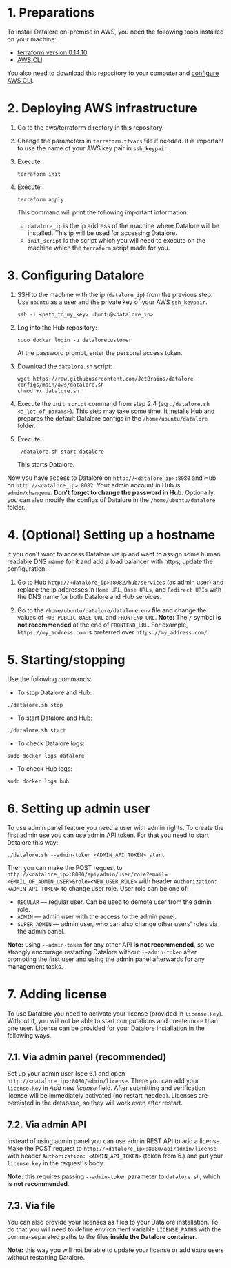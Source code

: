 # 1. Preparations

To install Datalore on-premise in AWS, you need the following tools installed on your machine:

* [terraform version 0.14.10](https://www.terraform.io)
* [AWS CLI](https://aws.amazon.com/cli/)

You also need to download this repository to your computer and [configure AWS CLI](https://docs.aws.amazon.com/cli/latest/userguide/cli-configure-quickstart.html).

# 2. Deploying AWS infrastructure

1. Go to the aws/terraform directory in this repository.
2. Change the parameters in `terraform.tfvars` file if needed. 
   It is important to use the name of your AWS key pair in `ssh_keypair`.

3. Execute:
    ```shell
    terraform init
    ```
4. Execute:
   ```shell
   terraform apply
   ```
   This command will print the following important information:
    * `datalore_ip` is the ip address of the machine where Datalore will be installed. This ip will be used for accessing Datalore.
    * `init_script` is the script which you will need to execute on the machine which the `terraform` script made for you.

# 3. Configuring Datalore

1. SSH to the machine with the ip (`datalore_ip`) from the previous step. Use `ubuntu` as a user and the private key of your AWS `ssh_keypair`.
   ```shell
   ssh -i <path_to_my_key> ubuntu@<datalore_ip>
   ```
2. Log into the Hub repository:
   ```shell
   sudo docker login -u datalorecustomer
   ```
   At the password prompt, enter the personal access token.
3. Download the `datalore.sh` script:
   ```shell
   wget https://raw.githubusercontent.com/JetBrains/datalore-configs/main/aws/datalore.sh
   chmod +x datalore.sh
   ```
4. Execute the `init_script` command from step 2.4 (eg `./datalore.sh <a_lot_of_params>`). This step may take some time.
   It installs Hub and prepares the default Datalore configs in the `/home/ubuntu/datalore` folder.

6. Execute:
   ```shell
   ./datalore.sh start-datalore
   ```
   This starts Datalore.


Now you have access to Datalore on `http://<datalore_ip>:8080` and Hub on `http://<datalore_ip>:8082`. 
Your admin account in Hub is `admin/changeme`. **Don't forget to change the password in Hub**.
Optionally, you can also modify the configs of Datalore in the `/home/ubuntu/datalore` folder.

# 4. (Optional) Setting up a hostname

If you don't want to access Datalore via ip and want to assign some human readable DNS name for it 
and add a load balancer with https, update the configuration:

1. Go to Hub `http://<datalore_ip>:8082/hub/services` (as admin user) 
   and replace the ip addresses in `Home URL`, `Base URLs`, and `Redirect URIs` with the DNS name for both Datalore and Hub services.

2. Go to the `/home/ubuntu/datalore/datalore.env` file and change the values of `HUB_PUBLIC_BASE_URL` and `FRONTEND_URL`.
   **Note:** The `/` symbol **is not recommended** at the end of `FRONTEND_URL`. For example, `https://my_address.com` is preferred over `https://my_address.com/`.
   
# 5. Starting/stopping

Use the following commands: 

* To stop Datalore and Hub:
```shell
./datalore.sh stop
```
* To start Datalore and Hub:
```shell
./datalore.sh start
```

* To check Datalore logs:
```shell
sudo docker logs datalore
```

* To check Hub logs:
```shell
sudo docker logs hub
```

# 6. Setting up admin user

To use admin panel feature you need a user with admin rights. To create the first admin use you can use admin API token. For that you need
to start Datalore this way:
```shell
./datalore.sh --admin-token <ADMIN_API_TOKEN> start
```

Then you can make the POST request to `http://<datalore_ip>:8080/api/admin/user/role?email=<EMAIL_OF_ADMIN_USER>&role=<NEW_USER_ROLE>` with header
`Authorization: <ADMIN_API_TOKEN>` to change user role. User role can be one of:
- `REGULAR` — regular user. Can be used to demote user from the admin role.
- `ADMIN` — admin user with the access to the admin panel.
- `SUPER_ADMIN` — admin user, who can also change other users' roles via the admin panel.

**Note:** using `--admin-token` for any other API **is not recommended**, so we strongly encourage restarting Datalore without `--admin-token` after
promoting the first user and using the admin panel afterwards for any management tasks. 

# 7. Adding license

To use Datalore you need to activate your license (provided in `license.key`). Without it, you will not be able to start computations and create more
than one user. License can be provided for your Datalore installation in the following ways.

## 7.1. Via admin panel (recommended)

Set up your admin user (see 6.) and open `http://<datalore_ip>:8080/admin/license`. There you can add your `license.key` in *Add new license* field.
After submitting and verification license will be immediately activated (no restart needed). Licenses are persisted in the database, so they will work
even after restart. 

## 7.2. Via admin API

Instead of using admin panel you can use admin REST API to add a license. Make the POST request to `http://<datalore_ip>:8080/api/admin/license` 
with header `Authorization: <ADMIN_API_TOKEN>` (token from 6.) and put your `license.key` in the request's body.

**Note:** this requires passing `--admin-token` parameter to `datalore.sh`, which **is not recommended**.

## 7.3. Via file

You can also provide your licenses as files to your Datalore installation. To do that you will need to define environment variable
`LICENSE_PATHS` with the comma-separated paths to the files **inside the Datalore container**. 

**Note:** this way you will not be able to update your license or add extra users without restarting Datalore.
